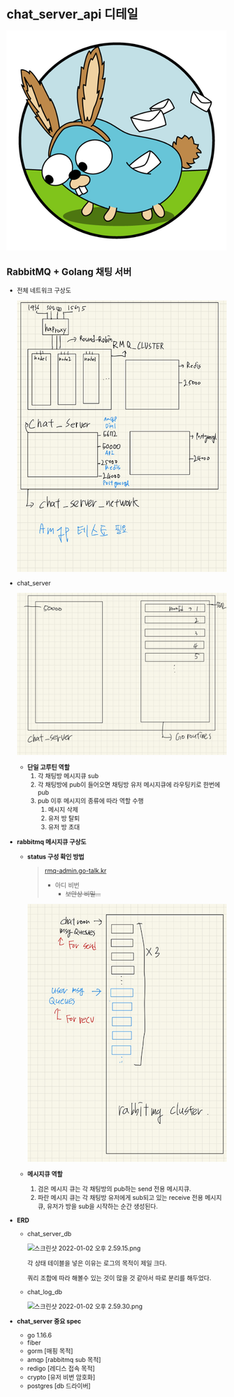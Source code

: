 # chat_server_api 디테일

![e24d9680-e94d-11e9-977a-54046597cf22.png](/chat_server_api%20디테일%20bfb7b12835be4b89b484333f06e9b38c/e24d9680-e94d-11e9-977a-54046597cf22.png)

## RabbitMQ + Golang 채팅 서버

- 전체 네트워크 구상도
    
    ![KakaoTalk_Image_2022-01-02-15-25-39.jpeg](/chat_server_api%20디테일%20bfb7b12835be4b89b484333f06e9b38c/KakaoTalk_Image_2022-01-02-15-25-39.jpeg)
    
- chat_server
    
    ![KakaoTalk_Photo_2022-01-02-15-26-09.jpeg](/chat_server_api%20디테일%20bfb7b12835be4b89b484333f06e9b38c/KakaoTalk_Photo_2022-01-02-15-26-09.jpeg)
    
    - **단일 고루틴 역할**
        1. 각 채팅방 메시지큐 sub
        2. 각 채팅방에 pub이 들어오면 채팅방 유저 메시지큐에 라우팅키로 한번에 pub
        3. pub 이후 메시지의 종류에 따라 역할 수행
            1. 메시지 삭제
            2. 유저 방 탈퇴
            3. 유저 방 초대
- **rabbitmq 메시지큐 구상도**
    - **status 구성 확인 방법**
        
        > [rmq-admin.go-talk.kr](http://rmq-admin.go-talk.kr)
        > 
        > - 아디 비번
        >     - ~~보안상 비밀...~~
        
        ![KakaoTalk_Image_2022-01-02-15-35-27.jpeg](/chat_server_api%20디테일%20bfb7b12835be4b89b484333f06e9b38c/KakaoTalk_Image_2022-01-02-15-35-27.jpeg)
        
    - **메시지큐 역할**
        1. 검은 메시지 큐는 각 채팅방의 pub하는 send 전용 메시지큐.
        2. 파란 메시지 큐는 각 채팅방 유저에게 sub되고 있는 receive 전용 메시지 큐, 유저가 방을 sub을 시작하는 순간 생성된다.
- **ERD**
    - chat_server_db
        
        ![스크린샷 2022-01-02 오후 2.59.15.png](/chat_server_api%20디테일%20bfb7b12835be4b89b484333f06e9b38c/%E1%84%89%E1%85%B3%E1%84%8F%E1%85%B3%E1%84%85%E1%85%B5%E1%86%AB%E1%84%89%E1%85%A3%E1%86%BA_2022-01-02_%E1%84%8B%E1%85%A9%E1%84%92%E1%85%AE_2.59.15.png)
        
        각 상태 테이블을 넣은 이유는 로그의 목적이 제일 크다.
        
        쿼리 조합에 따라 해볼수 있는 것이 많을 것 같아서 따로 분리를 해두었다.
        
    - chat_log_db
        
        ![스크린샷 2022-01-02 오후 2.59.30.png](/chat_server_api%20디테일%20bfb7b12835be4b89b484333f06e9b38c/%E1%84%89%E1%85%B3%E1%84%8F%E1%85%B3%E1%84%85%E1%85%B5%E1%86%AB%E1%84%89%E1%85%A3%E1%86%BA_2022-01-02_%E1%84%8B%E1%85%A9%E1%84%92%E1%85%AE_2.59.30.png)
        
- **chat_server 중요 spec**
    - go 1.16.6
    - fiber
    - gorm [매핑 목적]
    - amqp [rabbitmq sub 목적]
    - redigo [레디스 접속 목적]
    - crypto [유저 비번 암호화]
    - postgres [db 드라이버]
